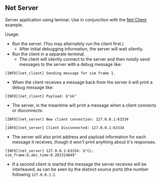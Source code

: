 ## Net Server

Server application using laminar.  Use in conjunction with the [Net Client](../net_client) example.

Usage:

* Run the server. (You may alternately run the client first.)
  * After initial debugging information, the server will wait silently.
* Run the client in a separate terminal.
  * The client will silently connect to the server and then noisily send messages to the server with a debug message like:
```
[INFO][net_client] Sending message for sim frame 1.
```
  * When the client receives a message back from the server it will print a debug message like:
```
[INFO][net_client] Payload: b"ok"
```
* The server, in the meantime will print a message when a client connects or disconnects:
```
[INFO][net_server] New client connection: 127.0.0.1:63334
...
[INFO][net_server] Client Disconnected: 127.0.0.1:63334
```
* The server will also print address and payload information for each message it receives, though it won't print anything about it's responses.
```
[INFO][net_server] 127.0.0.1:63334: b"CL: sim_frame:6,abs_time:0.202314849"
```
* If a second client is started the message the server receives will be interleaved, as can be seen by the distinct source ports (the number following `127.0.0.1:`).